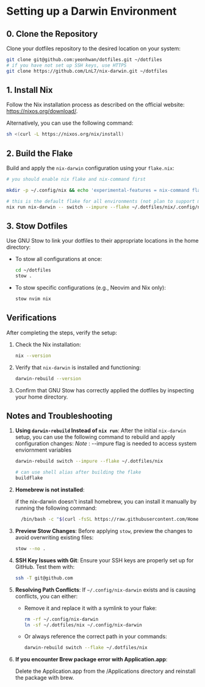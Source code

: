 # Setting up a Darwin Environment

## 0. Clone the Repository

Clone your dotfiles repository to the desired location on your system:

```bash
git clone git@github.com:yeonhwan/dotfiles.git ~/dotfiles
# if you have not set up SSH keys, use HTTPS
git clone https://github.com/LnL7/nix-darwin.git ~/dotfiles
```

## 1. Install Nix

Follow the Nix installation process as described on the official website: <https://nixos.org/download/>.

Alternatively, you can use the following command:

```bash
sh <(curl -L https://nixos.org/nix/install)
```

## 2. Build the Flake

Build and apply the `nix-darwin` configuration using your `flake.nix`:

```bash
# you should enable nix flake and nix-command first

mkdir -p ~/.config/nix && echo 'experimental-features = nix-command flakes' >> ~/.config/nix/nix.conf

# this is the default flake for all environments (not plan to support multiple environments yet)
nix run nix-darwin -- switch --impure --flake ~/.dotfiles/nix/.config/nix#default
```

## 3. Stow Dotfiles

Use GNU Stow to link your dotfiles to their appropriate locations in the home directory:

- To stow all configurations at once:

  ```bash
  cd ~/dotfiles
  stow .
  ```

- To stow specific configurations (e.g., Neovim and Nix only):

  ```bash
  stow nvim nix
  ```

## Verifications

After completing the steps, verify the setup:

1. Check the Nix installation:

   ```bash
   nix --version
   ```

2. Verify that `nix-darwin` is installed and functioning:

   ```bash
   darwin-rebuild --version
   ```

3. Confirm that GNU Stow has correctly applied the dotfiles by inspecting your home directory.

## Notes and Troubleshooting

1. **Using `darwin-rebuild` Instead of `nix run`**:
   After the initial `nix-darwin` setup, you can use the following command to rebuild and apply configuration changes:
   _Note_ : --impure flag is needed to access system enviornment variables

   ```bash
   darwin-rebuild switch --impure --flake ~/.dotfiles/nix

   # can use shell alias after building the flake
   buildflake
   ```

2. **Homebrew is not installed**:

   if the nix-darwin doesn't install homebrew, you can install it manually by running the following command:

   ```bash
     /bin/bash -c "$(curl -fsSL https://raw.githubusercontent.com/Homebrew/install/HEAD/install.sh)"
   ```

3. **Preview Stow Changes**:
   Before applying `stow`, preview the changes to avoid overwriting existing files:

   ```bash
   stow --no .
   ```

4. **SSH Key Issues with Git**:
   Ensure your SSH keys are properly set up for GitHub. Test them with:

   ```bash
   ssh -T git@github.com
   ```

5. **Resolving Path Conflicts**:
   If `~/.config/nix-darwin` exists and is causing conflicts, you can either:

   - Remove it and replace it with a symlink to your flake:

     ```bash
     rm -rf ~/.config/nix-darwin
     ln -sf ~/.dotfiles/nix ~/.config/nix-darwin
     ```

   - Or always reference the correct path in your commands:

     ```bash
     darwin-rebuild switch --flake ~/.dotfiles/nix
     ```

6. **If you encounter Brew package error with Application.app**:

   Delete the Application.app from the /Applications directory and reinstall the package with brew.
